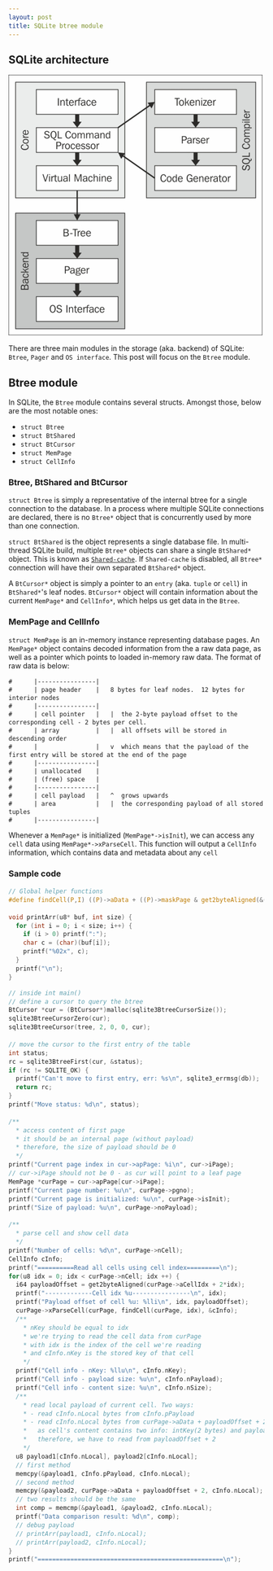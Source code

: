 ```yaml
---
layout: post
title: SQLite btree module
---
```


## SQLite architecture

![SQLite architecture](/assets/btree-arc.jpg)

There are three main modules in the storage (aka. backend) of SQLite: `Btree`, `Pager` and `OS interface`. This post will focus on the `Btree` module.

## Btree module

In SQLite, the `Btree` module contains several structs. Amongst those, below are the most notable ones:

- `struct Btree`
- `struct BtShared`
- `struct BtCursor`
- `struct MemPage`
- `struct CellInfo`

### Btree, BtShared and BtCursor

`struct Btree` is simply a representative of the internal btree for a single connection to the database. In a process where multiple SQLite connections are declared, there is no `Btree*` object that is concurrently used by more than one connection.

`struct BtShared` is the object represents a single database file. In multi-thread SQLite build, multiple `Btree*` objects can share a single `BtShared*` object. This is known as [`Shared-cache`](https://sqlite.org/sharedcache.html). If `Shared-cache` is disabled, all `Btree*` connection will have their own separated `BtShared*` object.

A `BtCursor*` object is simply a pointer to an `entry` (aka. `tuple` or `cell`) in `BtShared*`'s leaf nodes. `BtCursor*` object will contain information about the current `MemPage*` and `CellInfo*`, which helps us get data in the `Btree`.

### MemPage and CellInfo

`struct MemPage` is an in-memory instance representing database pages. An `MemPage*` object contains decoded information from the a raw data page, as well as a pointer which points to loaded in-memory raw data. The format of raw data is below:


```shell
#      |----------------|
#      | page header    |   8 bytes for leaf nodes.  12 bytes for interior nodes
#      |----------------|
#      | cell pointer   |   |  the 2-byte payload offset to the corresponding cell - 2 bytes per cell.
#      | array          |   |  all offsets will be stored in descending order
#      |                |   v  which means that the payload of the first entry will be stored at the end of the page
#      |----------------|
#      | unallocated    |
#      | (free) space   |
#      |----------------|
#      | cell payload   |   ^  grows upwards
#      | area           |   |  the corresponding payload of all stored tuples
#      |----------------|
```

Whenever a `MemPage*` is initialized (`MemPage*->isInit`), we can access any `cell` data using `MemPage*->xParseCell`. This function will output a `CellInfo` information, which contains data and metadata about any `cell`

### Sample code

```c
// Global helper functions
#define findCell(P,I) ((P)->aData + ((P)->maskPage & get2byteAligned(&(P)->aCellIdx[2*(I)])))

void printArr(u8* buf, int size) {
  for (int i = 0; i < size; i++) {
    if (i > 0) printf(":");
    char c = (char)(buf[i]);
    printf("%02x", c);
  }
  printf("\n");
}
```

```c
// inside int main()
// define a cursor to query the btree
BtCursor *cur = (BtCursor*)malloc(sqlite3BtreeCursorSize());
sqlite3BtreeCursorZero(cur);
sqlite3BtreeCursor(tree, 2, 0, 0, cur);

// move the cursor to the first entry of the table
int status;
rc = sqlite3BtreeFirst(cur, &status);
if (rc != SQLITE_OK) {
  printf("Can't move to first entry, err: %s\n", sqlite3_errmsg(db));
  return rc;
}
printf("Move status: %d\n", status);

/**
  * access content of first page
  * it should be an internal page (without payload)
  * therefore, the size of payload should be 0
  */
printf("Current page index in cur->apPage: %i\n", cur->iPage);
// cur->iPage should not be 0 - as cur will point to a leaf page
MemPage *curPage = cur->apPage[cur->iPage];
printf("Current page number: %u\n", curPage->pgno);
printf("Current page is initialized: %u\n", curPage->isInit);
printf("Size of payload: %u\n", curPage->noPayload);

/**
  * parse cell and show cell data
  */
printf("Number of cells: %d\n", curPage->nCell);
CellInfo cInfo;
printf("==========Read all cells using cell index=========\n");
for(u8 idx = 0; idx < curPage->nCell; idx ++) {
  i64 payloadOffset = get2byteAligned(curPage->aCellIdx + 2*idx);
  printf("-------------Cell idx %u----------------\n", idx);
  printf("Payload offset of cell %u: %lli\n", idx, payloadOffset);
  curPage->xParseCell(curPage, findCell(curPage, idx), &cInfo);
  /**
    * nKey should be equal to idx
    * we're trying to read the cell data from curPage
    * with idx is the index of the cell we're reading
    * and cInfo.nKey is the stored key of that cell
    */
  printf("Cell info - nKey: %llu\n", cInfo.nKey);
  printf("Cell info - payload size: %u\n", cInfo.nPayload);
  printf("Cell info - content size: %u\n", cInfo.nSize);
  /**
    * read local payload of current cell. Two ways:
    * - read cInfo.nLocal bytes from cInfo.pPayload
    * - read cInfo.nLocal bytes from curPage->aData + payloadOffset + 2
    *   as cell's content contains two info: intKey(2 bytes) and payload,
    *   therefore, we have to read from payloadOffset + 2
    */
  u8 payload1[cInfo.nLocal], payload2[cInfo.nLocal];
  // first method
  memcpy(&payload1, cInfo.pPayload, cInfo.nLocal);
  // second method
  memcpy(&payload2, curPage->aData + payloadOffset + 2, cInfo.nLocal);
  // two results should be the same
  int comp = memcmp(&payload1, &payload2, cInfo.nLocal);
  printf("Data comparison result: %d\n", comp);
  // debug payload
  // printArr(payload1, cInfo.nLocal);
  // printArr(payload2, cInfo.nLocal);
}
printf("===================================================\n");
```